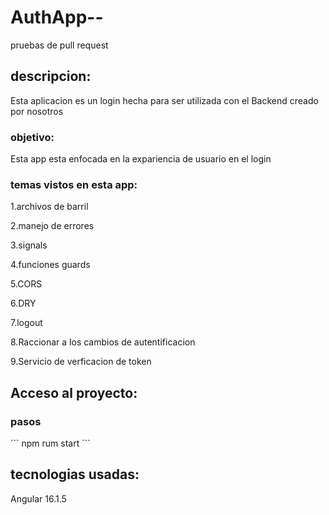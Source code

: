 # AuthApp--

pruebas de pull request

## descripcion:
<p>
Esta aplicacion es un login hecha para ser utilizada con el Backend creado por nosotros
</p>

### objetivo:
<p>
Esta app esta enfocada en la expariencia de usuario en el login
</p>

### temas vistos en esta app:
<p>
1.archivos de barril

2.manejo de errores

3.signals

4.funciones guards

5.CORS

6.DRY

7.logout

8.Raccionar a los cambios de autentificacion

9.Servicio de verficacion de token

</p>



## Acceso al proyecto:
### pasos
<p>
```
npm rum start
```

## tecnologias usadas:
<p>
Angular 16.1.5
</p>
